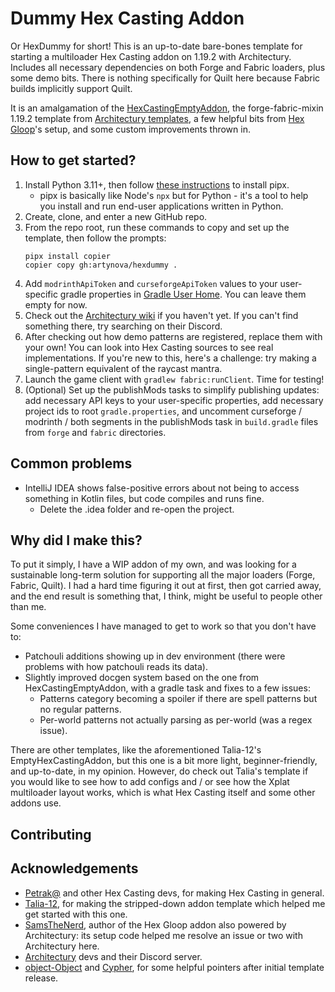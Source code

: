 # Dummy Hex Casting Addon

Or HexDummy for short! This is an up-to-date bare-bones template for starting a multiloader Hex Casting addon on
1.19.2 with Architectury. Includes all necessary dependencies on both Forge and Fabric loaders, plus some demo
bits. There is nothing specifically for Quilt here because Fabric builds implicitly support Quilt.

It is an amalgamation of the [HexCastingEmptyAddon](https://github.com/Talia-12/EmptyHexCastingAddon),
the forge-fabric-mixin 1.19.2 template
from [Architectury templates](https://github.com/architectury/architectury-templates), a few helpful bits from
[Hex Gloop](https://github.com/SamsTheNerd/HexGloop)'s setup, and some custom improvements thrown in.

## How to get started?

1. Install Python 3.11+, then follow [these instructions](https://pypa.github.io/pipx/#install-pipx) to install pipx.
   * pipx is basically like Node's `npx` but for Python - it's a tool to help you install and run end-user applications written in Python.
2. Create, clone, and enter a new GitHub repo.
3. From the repo root, run these commands to copy and set up the template, then follow the prompts:
   ```
   pipx install copier
   copier copy gh:artynova/hexdummy .
   ```
4. Add `modrinthApiToken` and `curseforgeApiToken` values to your user-specific gradle properties
   in [Gradle User Home](https://docs.gradle.org/current/userguide/directory_layout.html#dir:gradle_user_home).
   You can leave them empty for now.
5. Check out the [Architectury wiki](https://docs.architectury.dev/start) if you haven't yet. If you can't find
   something there, try searching on their Discord.
6. After checking out how demo patterns are registered, replace them with your own! You can look into Hex Casting
   sources to see real implementations. If you're new to this,
   here's a challenge: try making a single-pattern equivalent of the raycast mantra.
7. Launch the game client with `gradlew fabric:runClient`. Time for testing!
8. (Optional) Set up the publishMods tasks to simplify publishing updates: add necessary API keys to your
   user-specific properties, add necessary project ids to root `gradle.properties`, and uncomment
   curseforge / modrinth / both segments in the publishMods task in `build.gradle` files from `forge` and 
   `fabric` directories.

## Common problems

- IntelliJ IDEA shows false-positive errors about not being to access something in Kotlin files, but code compiles and
  runs fine.
    - Delete the .idea folder and re-open the project.

## Why did I make this?

To put it simply, I have a WIP addon of my own, and was looking for a sustainable long-term solution for supporting all the major loaders (Forge,
Fabric, Quilt). I had a hard time figuring it out at first, then got carried away, and the end result is something
that, I think, might be useful to people other than me.

Some conveniences I have managed to get to work so that you don't have to:

- Patchouli additions showing up in dev environment (there were problems with how patchouli reads its data).
- Slightly improved docgen system based on the one from HexCastingEmptyAddon, with a gradle task and fixes to a few
  issues:
    - Patterns category becoming a spoiler if there are spell patterns but no regular patterns.
    - Per-world patterns not actually parsing as per-world (was a regex issue).

There are other templates, like the aforementioned Talia-12's EmptyHexCastingAddon, but this one is a bit more
light, beginner-friendly, and up-to-date, in my opinion. However, do check out Talia's template if you would like
to see how to add configs and / or see how the Xplat multiloader layout works, which is what Hex Casting
itself and some other addons use.

## Contributing



## Acknowledgements

- [Petrak@](https://github.com/gamma-delta) and other Hex Casting devs, for making Hex Casting in general.
- [Talia-12](https://github.com/Talia-12), for making the stripped-down addon template which helped me get started
  with this one.
- [SamsTheNerd](https://github.com/SamsTheNerd), author of the Hex Gloop addon also powered by Architectury: its
  setup code helped me resolve an issue or two with Architectury here.
- [Architectury](https://github.com/architectury) devs and their Discord server.
- [object-Object](https://github.com/object-Object) and [Cypher](https://github.com/Cypher121), for some
  helpful pointers after initial template release.
